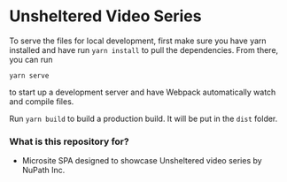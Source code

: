 # Unsheltered Video Series #

To serve the files for local development, first make sure you have yarn installed and have run `yarn install` to pull
the dependencies. From there, you can run 

`yarn serve`

to start up a development server and have Webpack automatically watch and compile files.

Run `yarn build` to build a production build. It will be put in the `dist` folder.

### What is this repository for? ###

* Microsite SPA designed to showcase Unsheltered video series by NuPath Inc.
